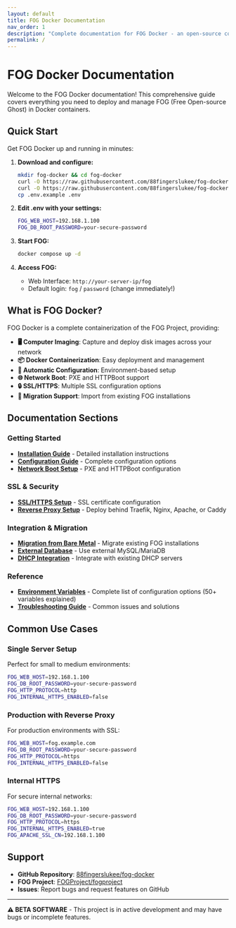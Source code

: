 ```yaml
---
layout: default
title: FOG Docker Documentation
nav_order: 1
description: "Complete documentation for FOG Docker - an open-source computer cloning and imaging solution"
permalink: /
---
```


# FOG Docker Documentation

Welcome to the FOG Docker documentation! This comprehensive guide covers everything you need to deploy and manage FOG (Free Open-source Ghost) in Docker containers.

## Quick Start

Get FOG Docker up and running in minutes:

1. **Download and configure:**
   ```bash
   mkdir fog-docker && cd fog-docker
   curl -O https://raw.githubusercontent.com/88fingerslukee/fog-docker/main/docker-compose.yml
   curl -O https://raw.githubusercontent.com/88fingerslukee/fog-docker/main/.env.example
   cp .env.example .env
   ```

2. **Edit .env with your settings:**
   ```bash
   FOG_WEB_HOST=192.168.1.100
   FOG_DB_ROOT_PASSWORD=your-secure-password
   ```

3. **Start FOG:**
   ```bash
   docker compose up -d
   ```

4. **Access FOG:**
   - Web Interface: `http://your-server-ip/fog`
   - Default login: `fog` / `password` (change immediately!)

## What is FOG Docker?

FOG Docker is a complete containerization of the FOG Project, providing:

- **🖥️ Computer Imaging**: Capture and deploy disk images across your network
- **📦 Docker Containerization**: Easy deployment and management
- **🔧 Automatic Configuration**: Environment-based setup
- **🌐 Network Boot**: PXE and HTTPBoot support
- **🔒 SSL/HTTPS**: Multiple SSL configuration options
- **🔄 Migration Support**: Import from existing FOG installations

## Documentation Sections

### Getting Started
- **[Installation Guide](installation.md)** - Detailed installation instructions
- **[Configuration Guide](configuration.md)** - Complete configuration options
- **[Network Boot Setup](network-boot.md)** - PXE and HTTPBoot configuration

### SSL & Security
- **[SSL/HTTPS Setup](ssl-https.md)** - SSL certificate configuration
- **[Reverse Proxy Setup](reverse-proxy.md)** - Deploy behind Traefik, Nginx, Apache, or Caddy

### Integration & Migration
- **[Migration from Bare Metal](migration-bare-metal.md)** - Migrate existing FOG installations
- **[External Database](external-database.md)** - Use external MySQL/MariaDB
- **[DHCP Integration](dhcp-integration.md)** - Integrate with existing DHCP servers

### Reference
- **[Environment Variables](environment-variables.md)** - Complete list of configuration options (50+ variables explained)
- **[Troubleshooting Guide](troubleshooting.md)** - Common issues and solutions

## Common Use Cases

### Single Server Setup
Perfect for small to medium environments:
```bash
FOG_WEB_HOST=192.168.1.100
FOG_DB_ROOT_PASSWORD=your-secure-password
FOG_HTTP_PROTOCOL=http
FOG_INTERNAL_HTTPS_ENABLED=false
```

### Production with Reverse Proxy
For production environments with SSL:
```bash
FOG_WEB_HOST=fog.example.com
FOG_DB_ROOT_PASSWORD=your-secure-password
FOG_HTTP_PROTOCOL=https
FOG_INTERNAL_HTTPS_ENABLED=false
```

### Internal HTTPS
For secure internal networks:
```bash
FOG_WEB_HOST=192.168.1.100
FOG_DB_ROOT_PASSWORD=your-secure-password
FOG_HTTP_PROTOCOL=https
FOG_INTERNAL_HTTPS_ENABLED=true
FOG_APACHE_SSL_CN=192.168.1.100
```

## Support

- **GitHub Repository**: [88fingerslukee/fog-docker](https://github.com/88fingerslukee/fog-docker)
- **FOG Project**: [FOGProject/fogproject](https://github.com/FOGProject/fogproject)
- **Issues**: Report bugs and request features on GitHub

---

**⚠️ BETA SOFTWARE** - This project is in active development and may have bugs or incomplete features.
